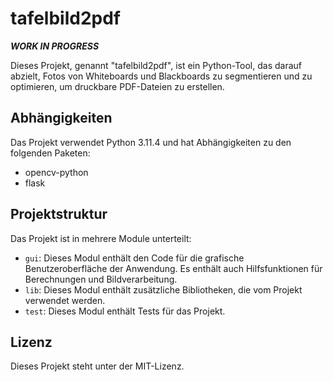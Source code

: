 # tafelbild2pdf
***WORK IN PROGRESS***

Dieses Projekt, genannt "tafelbild2pdf", ist ein Python-Tool, das darauf abzielt, Fotos von Whiteboards und Blackboards zu segmentieren und zu optimieren, um druckbare PDF-Dateien zu erstellen.

## Abhängigkeiten

Das Projekt verwendet Python 3.11.4 und hat Abhängigkeiten zu den folgenden Paketen:

- opencv-python
- flask

## Projektstruktur

Das Projekt ist in mehrere Module unterteilt:

- `gui`: Dieses Modul enthält den Code für die grafische Benutzeroberfläche der Anwendung. Es enthält auch Hilfsfunktionen für Berechnungen und Bildverarbeitung.
- `lib`: Dieses Modul enthält zusätzliche Bibliotheken, die vom Projekt verwendet werden.
- `test`: Dieses Modul enthält Tests für das Projekt.

## Lizenz

Dieses Projekt steht unter der MIT-Lizenz.